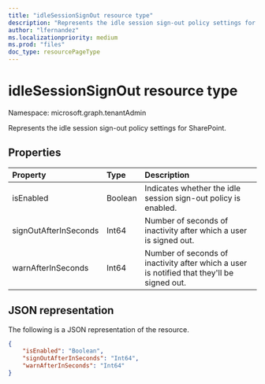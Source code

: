 ```yaml
---
title: "idleSessionSignOut resource type"
description: "Represents the idle session sign-out policy settings for SharePoint."
author: "lfernandez"
ms.localizationpriority: medium
ms.prod: "files"
doc_type: resourcePageType
---
```


# idleSessionSignOut resource type

Namespace: microsoft.graph.tenantAdmin

Represents the idle session sign-out policy settings for SharePoint.

## Properties

| Property              | Type     | Description                                                                               |
|:----------------------|:---------|:------------------------------------------------------------------------------------------|
| isEnabled             | Boolean  | Indicates whether the idle session sign-out policy is enabled.                            |
| signOutAfterInSeconds | Int64    | Number of seconds of inactivity after which a user is signed out.                         |
| warnAfterInSeconds    | Int64    | Number of seconds of inactivity after which a user is notified that they'll be signed out.|

## JSON representation

The following is a JSON representation of the resource.

<!-- { "blockType": "resource", "@odata.type": "microsoft.graph.tenantAdmin.idleSessionSignOut" } -->

```json
{
    "isEnabled": "Boolean",
    "signOutAfterInSeconds": "Int64",
    "warnAfterInSeconds": "Int64"
}
```

<!-- {
  "type": "#page.annotation",
  "description": "Idle session sign out parameters",
  "section": "documentation",
  "tocPath": "Resources/idleSessionSignOut"
} -->
